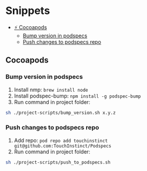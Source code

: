 # Snippets

- [⚡ Cocoapods](#cocoapods)
	- [Bump version in podspecs](#bump-version-in-podspecs)
	- [Push changes to podspecs repo](#push-changes-to-podspecs-repo)

## Cocoapods

### Bump version in podspecs

1. Install nmp: `brew install node`
2. Install podspec-bump: `npm install -g podspec-bump`
3. Run command in project folder:   
```sh
sh ./project-scripts/bump_version.sh x.y.z
```

### Push changes to podspecs repo

1. Add repo: `pod repo add touchinstinct git@github.com:TouchInstinct/Podspecs`
2. Run command in project folder: 
```sh
sh ./project-scripts/push_to_podspecs.sh
```




